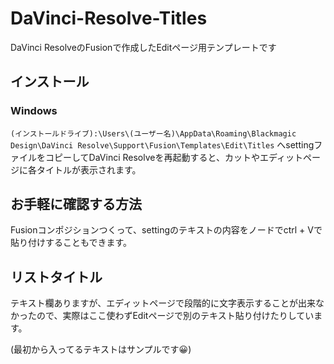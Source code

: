 # DaVinci-Resolve-Titles

DaVinci ResolveのFusionで作成したEditページ用テンプレートです

## インストール

### Windows

`(インストールドライブ):\Users\(ユーザー名)\AppData\Roaming\Blackmagic Design\DaVinci Resolve\Support\Fusion\Templates\Edit\Titles` へsettingファイルをコピーしてDaVinci Resolveを再起動すると、カットやエディットページに各タイトルが表示されます。

## お手軽に確認する方法

Fusionコンポジションつくって、settingのテキストの内容をノードでctrl + Vで貼り付けすることもできます。

## リストタイトル

テキスト欄ありますが、エディットページで段階的に文字表示することが出来なかったので、実際はここ使わずEditページで別のテキスト貼り付けたりしています。

(最初から入ってるテキストはサンプルです😀)